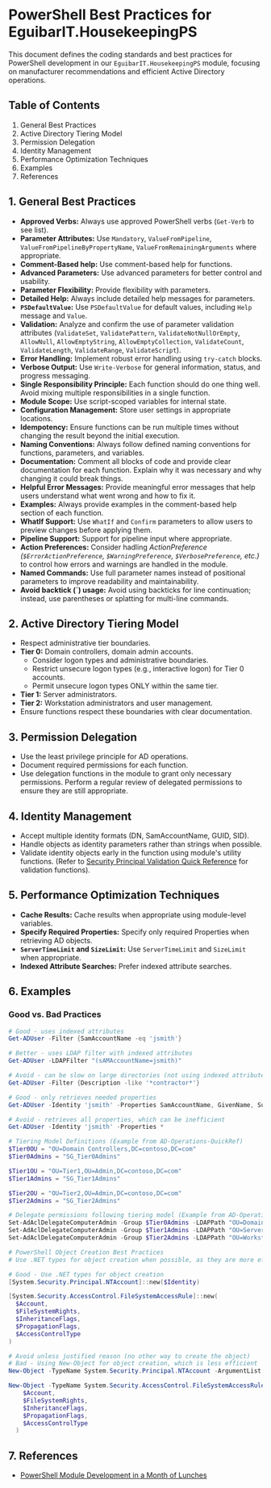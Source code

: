 ﻿---
applyTo: "**"
---
# PowerShell Best Practices for EguibarIT.HousekeepingPS

This document defines the coding standards and best practices for PowerShell development in our `EguibarIT.HousekeepingPS` module, focusing on manufacturer recommendations and efficient Active Directory operations.

## Table of Contents

1. General Best Practices
2. Active Directory Tiering Model
3. Permission Delegation
4. Identity Management
5. Performance Optimization Techniques
6. Examples
7. References

## 1. General Best Practices

* **Approved Verbs:** Always use approved PowerShell verbs (`Get-Verb` to see list).
* **Parameter Attributes:** Use `Mandatory`, `ValueFromPipeline`, `ValueFromPipelineByPropertyName`, `ValueFromRemainingArguments` where appropriate.
* **Comment-Based help:** Use comment-based help for functions.
* **Advanced Parameters:** Use advanced parameters for better control and usability.
* **Parameter Flexibility:** Provide flexibility with parameters.
* **Detailed Help:** Always include detailed help messages for parameters.
* **`PSDefaultValue`:** Use `PSDefaultValue` for default values, including `Help` message and `Value`.
* **Validation:** Analyze and confirm the use of parameter validation attributes (`ValidateSet`, `ValidatePattern`, `ValidateNotNullOrEmpty`, `AllowNull`, `AllowEmptyString`, `AllowEmptyCollection`, `ValidateCount`, `ValidateLength`, `ValidateRange`, `ValidateScript`).
* **Error Handling:** Implement robust error handling using `try-catch` blocks.
* **Verbose Output:** Use `Write-Verbose` for general information, status, and progress messaging.
* **Single Responsibility Principle:** Each function should do one thing well. Avoid mixing multiple responsibilities in a single function.
* **Module Scope:** Use script-scoped variables for internal state.
* **Configuration Management:** Store user settings in appropriate locations.
* **Idempotency:** Ensure functions can be run multiple times without changing the result beyond the initial execution.
* **Naming Conventions:** Always follow defined naming conventions for functions, parameters, and variables.
* **Documentation:** Comment all blocks of code and provide clear documentation for each function. Explain why it was necessary and why changing it could break things.
* **Helpful Error Messages:** Provide meaningful error messages that help users understand what went wrong and how to fix it.
* **Examples:** Always provide examples in the comment-based help section of each function.
* **WhatIf Support:** Use `WhatIf` and `Confirm` parameters to allow users to preview changes before applying them.
* **Pipeline Support:** Support for pipeline input where appropriate.
* **Action Preferences:** Consider hadling *ActionPreference (`$ErrorActionPreference`, `$WarningPreference`, `$VerbosePreference`, etc.)* to control how errors and warnings are handled in the module.
* **Named Commands:** Use full parameter names instead of positional parameters to improve readability and maintainability.
* **Avoid backtick (`) usage:** Avoid using backticks for line continuation; instead, use parentheses or splatting for multi-line commands.

## 2. Active Directory Tiering Model

* Respect administrative tier boundaries.
* **Tier 0:** Domain controllers, domain admin accounts.
  * Consider logon types and administrative boundaries.
  * Restrict unsecure logon types (e.g., interactive logon) for Tier 0 accounts.
  * Permit unsecure logon types ONLY within the same tier.
* **Tier 1:** Server administrators.
* **Tier 2:** Workstation administrators and user management.
* Ensure functions respect these boundaries with clear documentation.

## 3. Permission Delegation

* Use the least privilege principle for AD operations.
* Document required permissions for each function.
* Use delegation functions in the module to grant only necessary permissions.
Perform a regular review of delegated permissions to ensure they are still appropriate.

## 4. Identity Management

* Accept multiple identity formats (DN, SamAccountName, GUID, SID).
* Handle objects as identity parameters rather than strings when possible.
* Validate identity objects early in the function using module's utility functions. (Refer to [Security Principal Validation Quick Reference](../references/Security-Principal-Validation.instructions.md) for validation functions).

## 5. Performance Optimization Techniques

* **Cache Results:** Cache results when appropriate using module-level variables.
* **Specify Required Properties:** Specify only required Properties when retrieving AD objects.
* **`ServerTimeLimit` and `SizeLimit`:** Use `ServerTimeLimit` and `SizeLimit` when appropriate.
* **Indexed Attribute Searches:** Prefer indexed attribute searches.

## 6. Examples

### Good vs. Bad Practices

```powershell
# Good - uses indexed attributes
Get-ADUser -Filter {SamAccountName -eq 'jsmith'}

# Better - uses LDAP filter with indexed attributes
Get-ADUser -LDAPFilter "(sAMAccountName=jsmith)"

# Avoid - can be slow on large directories (not using indexed attributes)
Get-ADUser -Filter {Description -like '*contractor*'}

# Good - only retrieves needed properties
Get-ADUser -Identity 'jsmith' -Properties SamAccountName, GivenName, Surname

# Avoid - retrieves all properties, which can be inefficient
Get-ADUser -Identity 'jsmith' -Properties *

# Tiering Model Definitions (Example from AD-Operations-QuickRef)
$Tier0OU = "OU=Domain Controllers,DC=contoso,DC=com"
$Tier0Admins = "SG_Tier0Admins"

$Tier1OU = "OU=Tier1,OU=Admin,DC=contoso,DC=com"
$Tier1Admins = "SG_Tier1Admins"

$Tier2OU = "OU=Tier2,OU=Admin,DC=contoso,DC=com"
$Tier2Admins = "SG_Tier2Admins"

# Delegate permissions following tiering model (Example from AD-Operations-QuickRef)
Set-AdAclDelegateComputerAdmin -Group $Tier0Admins -LDAPPath "OU=Domain Controllers,DC=contoso,DC=com"
Set-AdAclDelegateComputerAdmin -Group $Tier1Admins -LDAPPath "OU=Servers,DC=contoso,DC=com"
Set-AdAclDelegateComputerAdmin -Group $Tier2Admins -LDAPPath "OU=Workstations,DC=contoso,DC=com"

# PowerShell Object Creation Best Practices
# Use .NET types for object creation when possible, as they are more efficient and clearer.

# Good - Use .NET types for object creation
[System.Security.Principal.NTAccount]::new($Identity)

[System.Security.AccessControl.FileSystemAccessRule]::new(
  $Account,
  $FileSystemRights,
  $InheritanceFlags,
  $PropagationFlags,
  $AccessControlType
)

# Avoid unless justified reason (no other way to create the object)
# Bad - Using New-Object for object creation, which is less efficient
New-Object -TypeName System.Security.Principal.NTAccount -ArgumentList $Identity

New-Object -TypeName System.Security.AccessControl.FileSystemAccessRule -ArgumentList (
    $Account,
    $FileSystemRights,
    $InheritanceFlags,
    $PropagationFlags,
    $AccessControlType
  )
```

## 7. References

* [PowerShell Module Development in a Month of Lunches](https://www.manning.com/books/powershell-module-development-in-a-month-of-lunches)
